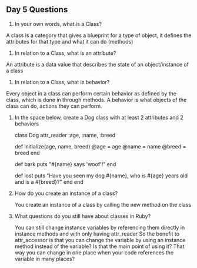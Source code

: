 ## Day 5 Questions

1. In your own words, what is a Class?

  A class is a category that gives a blueprint for a type of object, it
  defines the attributes for that type and what it can do (methods)

1. In relation to a Class, what is an attribute?

  An attribute is a data value that describes the state of an object/instance
  of a class

1. In relation to a Class, what is behavior?

  Every object in a class can perform certain behavior as defined by the class,
  which is done in through methods. A behavior is what objects of the class can
  do, actions they can perform.

1. In the space below, create a Dog class with at least 2 attributes and 2 behaviors

    class Dog
      attr_reader :age, :name, :breed

      def initialize(age, name, breed)
        @age = age
        @name = name
        @breed = breed
      end

      def bark
        puts "#{name} says 'woof'!"
      end

      def lost
        puts "Have you seen my dog #{name}, who is #{age} years old and is a #{breed}?"
      end
    end     


1. How do you create an instance of a class?

     You create an instance of a class by calling the new method on the class


1. What questions do you still have about classes in Ruby?

     You can still change instance variables by referencing them directly in
     instance methods and with only having attr_reader
     So the benefit to attr_accessor is that you can change the variable by
     using an instance method instead of the variable? Is that the main point of
     using it? That way you can change in one place when your code references the
     variable in many places?
